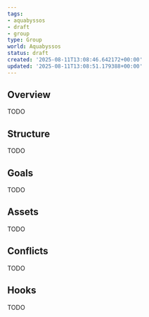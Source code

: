 ```yaml
---
tags:
- aquabyssos
- draft
- group
type: Group
world: Aquabyssos
status: draft
created: '2025-08-11T13:08:46.642172+00:00'
updated: '2025-08-11T13:08:51.179388+00:00'
---
```



## Overview

TODO
## Structure

TODO
## Goals

TODO
## Assets

TODO
## Conflicts

TODO
## Hooks

TODO
